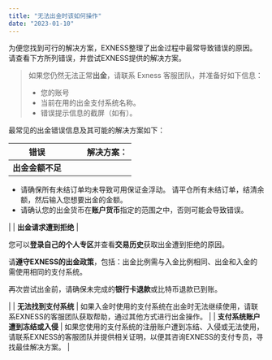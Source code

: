 ```yaml
---
title: "无法出金时该如何操作"
date: "2023-01-10"
---
```


为便您找到可行的解决方案，EXNESS整理了出金过程中最常导致错误的原因。 请查看下方所列错误，并尝试EXNESS提供的解决方案。

> 如果您仍然无法正常**出金**，请联系 Exness 客服团队，并准备好如下信息：
> - 您的账号
> - 当前在用的出金支付系统名称。
> - 错误提示信息的截屏（如有）。

最常见的出金错误信息及其可能的解决方案如下：

| 错误 |         解决方案： |
| --- | --- |
| **出金金额不足** | 
- 请确保所有未结订单均未导致可用保证金浮动。 请平仓所有未结订单，结清余额，然后输入您想要出金的金额。
- 请确认您的出金货币在**账户货币**指定的范围之中，否则可能会导致错误。

 |
| **出金请求遭到拒绝** | 

您可以**登录自己的个人专区**并查看**交易历史**获取出金遭到拒绝的原因。

请**遵守EXNESS的出金政策**，包括：出金比例需与入金比例相同、出金和入金的需使用相同的支付系统。

再次尝试出金前，请确保未完成的**银行卡退款**或比特币退款已到账。

 |
| **无法找到支付系统** | 如果入金时使用的支付系统在出金时无法继续使用，请联系EXNESS的客服团队获取帮助，通过其他方式进行出金操作。 |
| **支付系统账户遭到冻结或入侵** | 如果您使用的支付系统的注册账户遭到冻结、入侵或无法使用，请联系EXNESS的客服团队并提供相关证明，以便其咨询EXNESS的支付专员，寻找最佳解决方案。 |

